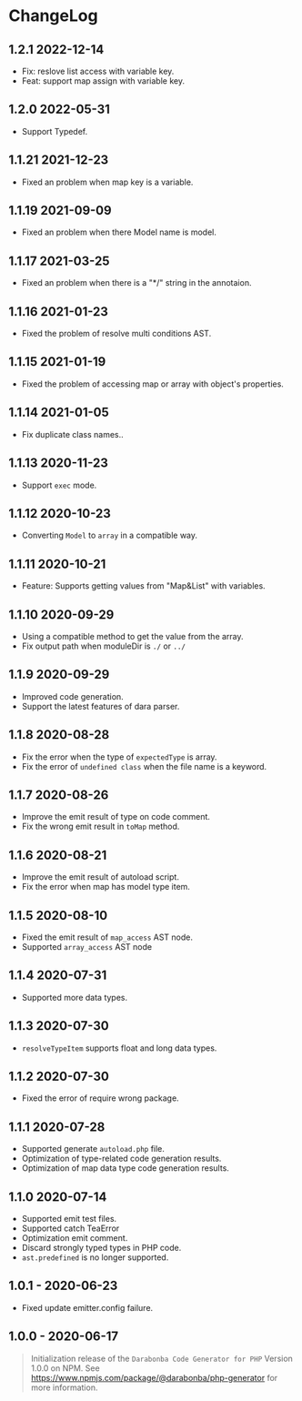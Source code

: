 # ChangeLog

## 1.2.1 2022-12-14

- Fix: reslove list access with variable key.
- Feat: support map assign with variable key.

## 1.2.0 2022-05-31

- Support Typedef.

## 1.1.21 2021-12-23

- Fixed an problem when map key is a variable.

## 1.1.19 2021-09-09

- Fixed an problem when there Model name is model.

## 1.1.17 2021-03-25

- Fixed an problem when there is a "*/" string in the annotaion.

## 1.1.16 2021-01-23

- Fixed the problem of resolve multi conditions AST.

## 1.1.15 2021-01-19

- Fixed the problem of accessing map or array with object's properties.

## 1.1.14 2021-01-05

- Fix duplicate class names..

## 1.1.13 2020-11-23

- Support `exec` mode.

## 1.1.12 2020-10-23

- Converting `Model` to `array` in a compatible way.

## 1.1.11 2020-10-21

- Feature: Supports getting values from "Map&List" with variables.

## 1.1.10 2020-09-29

- Using a compatible method to get the value from the array.
- Fix output path when moduleDir is `./` or `../`

## 1.1.9 2020-09-29

- Improved code generation.
- Support the latest features of dara parser.

## 1.1.8 2020-08-28

- Fix the error when the type of `expectedType` is array.
- Fix the error of `undefined class` when the file name is a keyword.

## 1.1.7 2020-08-26

- Improve the emit result of type on code comment.
- Fix the wrong emit result in `toMap` method.

## 1.1.6 2020-08-21

- Improve the emit result of autoload script.
- Fix the error when map has model type item.

## 1.1.5 2020-08-10

- Fixed the emit result of `map_access` AST node.
- Supported `array_access` AST node

## 1.1.4 2020-07-31

- Supported more data types.

## 1.1.3 2020-07-30

- `resolveTypeItem` supports float and long data types.

## 1.1.2 2020-07-30

- Fixed the error of require wrong package.

## 1.1.1 2020-07-28

- Supported generate `autoload.php` file.
- Optimization of type-related code generation results.
- Optimization of map data type code generation results.

## 1.1.0 2020-07-14

- Supported emit test files.
- Supported catch TeaError
- Optimization emit comment.
- Discard strongly typed types in PHP code.
- `ast.predefined` is no longer supported.

## 1.0.1 - 2020-06-23

- Fixed update emitter.config failure.

## 1.0.0 - 2020-06-17

> Initialization release of the `Darabonba Code Generator for PHP` Version 1.0.0 on NPM.
> See <https://www.npmjs.com/package/@darabonba/php-generator> for more information.

